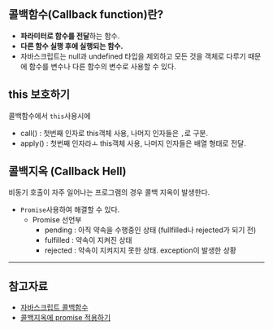 
## 콜백함수(Callback function)란?

- **파라미터로 함수를 전달**하는 함수.
- **다른 함수 실행 후에 실행되는 함수.**
- 자바스크립트는 null과 undefined 타입을 제외하고 모든 것을 객체로 다루기 때문에 함수를 변수나 다른 함수의 변수로 사용할 수 있다.





## this 보호하기    
콜백함수에서 `this`사용시에   

- call() : 첫번째 인자로 this객체 사용, 나머지 인자들은 `,`로 구분.
- apply() : 첫번째 인자라ㅗ this객체 사용, 나머지 인자들은 배열 형태로 전달.  
  



## 콜백지옥 (Callback Hell)    

비동기 호출이 자주 일어나는 프로그램의 경우 콜백 지옥이 발생한다.        
- `Promise`사용하여 해결할 수 있다.
  - Promise 선언부
    - pending : 아직 약속을 수행중인 상태 (fullfilled나 rejected가 되기 전)
    - fulfilled : 약속이 지켜진 상태
    - rejected : 약속이 지켜지지 못한 상태. exception이 발생한 상황











----



## 참고자료

- [자바스크립트 콜백함수](https://velog.io/@minidoo/%EC%9E%90%EB%B0%94%EC%8A%A4%ED%81%AC%EB%A6%BD%ED%8A%B8-%EC%BD%9C%EB%B0%B1-%ED%95%A8%EC%88%98Callback-Function)
- [콜백지옥에 promise 적용하기](https://preiner.medium.com/callback%EC%A7%80%EC%98%A5%EC%97%90-promise-%EC%A0%81%EC%9A%A9%ED%95%98%EA%B8%B0-d02272ecbabe)

